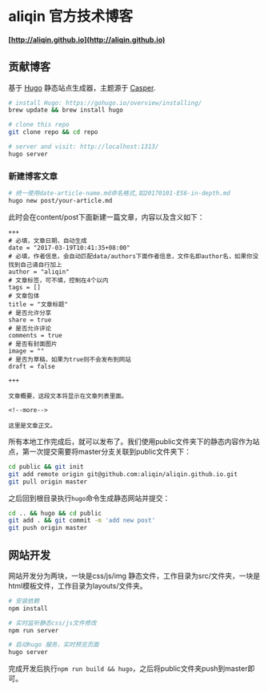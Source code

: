 # aliqin 官方技术博客
#### [http://aliqin.github.io](http://aliqin.github.io)

## 贡献博客
基于 [Hugo](https://gohugo.io/) 静态站点生成器，主题源于 [Casper](http://themes.gohugo.io/casper/).
```bash
# install Hugo: https://gohugo.io/overview/installing/
brew update && brew install hugo

# clone this repo
git clone repo && cd repo

# server and visit: http://localhost:1313/
hugo server
```
### 新建博客文章
```bash
# 统一使用date-article-name.md命名格式,如20170101-ES6-in-depth.md
hugo new post/your-article.md
```
此时会在content/post下面新建一篇文章，内容以及含义如下：
```
+++
# 必填，文章日期，自动生成
date = "2017-03-19T10:41:35+08:00"
# 必填，作者信息，会自动匹配data/authors下面作者信息，文件名即author名，如果你没找到自己请自行加上
author = "aliqin"
# 文章标签，可不填，控制在4个以内                    
tags = []
# 文章包体
title = "文章标题"
# 是否允许分享
share = true
# 是否允许评论
comments = true
# 是否有封面图片
image = ""
# 是否为草稿，如果为true则不会发布到网站
draft = false

+++

文章概要，这段文本将显示在文章列表里面。

<!--more-->

这里是文章正文。
```

所有本地工作完成后，就可以发布了。我们使用public文件夹下的静态内容作为站点，第一次提交需要将master分支关联到public文件夹下：
```bash
cd public && git init
git add remote origin git@github.com:aliqin/aliqin.github.io.git
git pull origin master
```
之后回到根目录执行`hugo`命令生成静态网站并提交：
```bash
cd .. && hugo && cd public
git add . && git commit -m 'add new post'
git push origin master
```

## 网站开发
网站开发分为两块，一块是css/js/img 静态文件，工作目录为src/文件夹，一块是html模板文件，工作目录为layouts/文件夹。

```bash
# 安装依赖
npm install

# 实时监听静态css/js文件修改
npm run server

# 启动hugo 服务，实时预览页面
hugo server
```
完成开发后执行`npm run build && hugo`，之后将public文件夹push到master即可。


